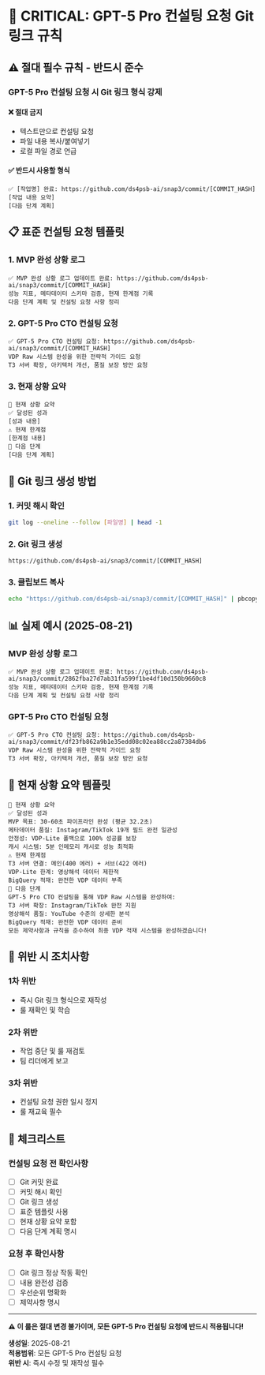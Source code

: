 # 🚨 CRITICAL: GPT-5 Pro 컨설팅 요청 Git 링크 규칙

## ⚠️ **절대 필수 규칙 - 반드시 준수**

### **GPT-5 Pro 컨설팅 요청 시 Git 링크 형식 강제**

#### **❌ 절대 금지**
- 텍스트만으로 컨설팅 요청
- 파일 내용 복사/붙여넣기
- 로컬 파일 경로 언급

#### **✅ 반드시 사용할 형식**
```
✅ [작업명] 완료: https://github.com/ds4psb-ai/snap3/commit/[COMMIT_HASH]
[작업 내용 요약]
[다음 단계 계획]
```

## 📋 **표준 컨설팅 요청 템플릿**

### **1. MVP 완성 상황 로그**
```
✅ MVP 완성 상황 로그 업데이트 완료: https://github.com/ds4psb-ai/snap3/commit/[COMMIT_HASH]
성능 지표, 메타데이터 스키마 검증, 현재 한계점 기록
다음 단계 계획 및 컨설팅 요청 사항 정리
```

### **2. GPT-5 Pro CTO 컨설팅 요청**
```
✅ GPT-5 Pro CTO 컨설팅 요청: https://github.com/ds4psb-ai/snap3/commit/[COMMIT_HASH]
VDP Raw 시스템 완성을 위한 전략적 가이드 요청
T3 서버 확장, 아키텍처 개선, 품질 보장 방안 요청
```

### **3. 현재 상황 요약**
```
🎯 현재 상황 요약
✅ 달성된 성과
[성과 내용]
⚠️ 현재 한계점
[한계점 내용]
🚀 다음 단계
[다음 단계 계획]
```

## 🔧 **Git 링크 생성 방법**

### **1. 커밋 해시 확인**
```bash
git log --oneline --follow [파일명] | head -1
```

### **2. Git 링크 생성**
```
https://github.com/ds4psb-ai/snap3/commit/[COMMIT_HASH]
```

### **3. 클립보드 복사**
```bash
echo "https://github.com/ds4psb-ai/snap3/commit/[COMMIT_HASH]" | pbcopy
```

## 📊 **실제 예시 (2025-08-21)**

### **MVP 완성 상황 로그**
```
✅ MVP 완성 상황 로그 업데이트 완료: https://github.com/ds4psb-ai/snap3/commit/2862fba27d7ab31fa599f1be4df10d150b9660c8
성능 지표, 메타데이터 스키마 검증, 현재 한계점 기록
다음 단계 계획 및 컨설팅 요청 사항 정리
```

### **GPT-5 Pro CTO 컨설팅 요청**
```
✅ GPT-5 Pro CTO 컨설팅 요청: https://github.com/ds4psb-ai/snap3/commit/df23fb862a9b1e35edd08c02ea88cc2a87384db6
VDP Raw 시스템 완성을 위한 전략적 가이드 요청
T3 서버 확장, 아키텍처 개선, 품질 보장 방안 요청
```

## 🎯 **현재 상황 요약 템플릿**

```
🎯 현재 상황 요약
✅ 달성된 성과
MVP 목표: 30-60초 파이프라인 완성 (평균 32.2초)
메타데이터 품질: Instagram/TikTok 19개 필드 완전 일관성
안정성: VDP-Lite 폴백으로 100% 성공률 보장
캐시 시스템: 5분 인메모리 캐시로 성능 최적화
⚠️ 현재 한계점
T3 서버 연결: 메인(400 에러) + 서브(422 에러)
VDP-Lite 한계: 영상해석 데이터 제한적
BigQuery 적재: 완전한 VDP 데이터 부족
🚀 다음 단계
GPT-5 Pro CTO 컨설팅을 통해 VDP Raw 시스템을 완성하여:
T3 서버 확장: Instagram/TikTok 완전 지원
영상해석 품질: YouTube 수준의 상세한 분석
BigQuery 적재: 완전한 VDP 데이터 준비
모든 제약사항과 규칙을 준수하여 최종 VDP 적재 시스템을 완성하겠습니다!
```

## 🚨 **위반 시 조치사항**

### **1차 위반**
- 즉시 Git 링크 형식으로 재작성
- 룰 재확인 및 학습

### **2차 위반**
- 작업 중단 및 룰 재검토
- 팀 리더에게 보고

### **3차 위반**
- 컨설팅 요청 권한 일시 정지
- 룰 재교육 필수

## 📝 **체크리스트**

### **컨설팅 요청 전 확인사항**
- [ ] Git 커밋 완료
- [ ] 커밋 해시 확인
- [ ] Git 링크 생성
- [ ] 표준 템플릿 사용
- [ ] 현재 상황 요약 포함
- [ ] 다음 단계 계획 명시

### **요청 후 확인사항**
- [ ] Git 링크 정상 작동 확인
- [ ] 내용 완전성 검증
- [ ] 우선순위 명확화
- [ ] 제약사항 명시

---

**⚠️ 이 룰은 절대 변경 불가이며, 모든 GPT-5 Pro 컨설팅 요청에 반드시 적용됩니다!**

**생성일**: 2025-08-21  
**적용범위**: 모든 GPT-5 Pro 컨설팅 요청  
**위반 시**: 즉시 수정 및 재작성 필수
